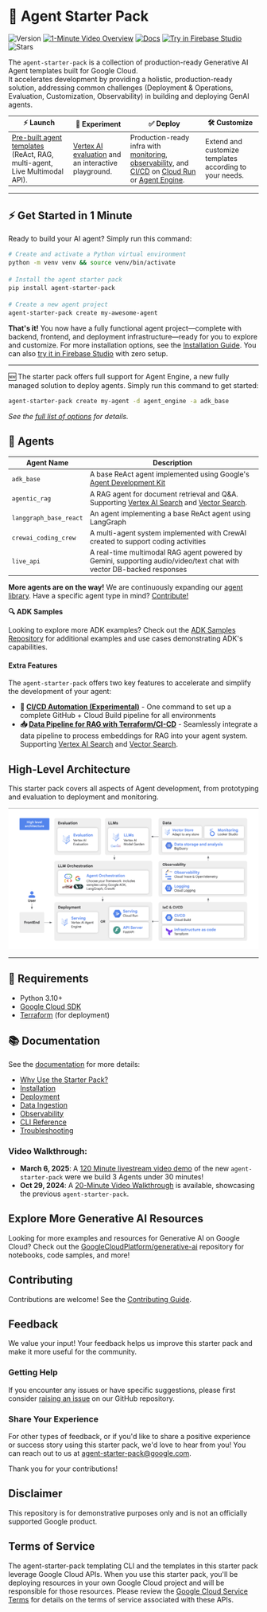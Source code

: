# 🚀 Agent Starter Pack

![Version](https://img.shields.io/pypi/v/agent-starter-pack?color=blue) [![1-Minute Video Overview](https://img.shields.io/badge/1--Minute%20Overview-gray)](https://youtu.be/jHt-ZVD660g) [![Docs](https://img.shields.io/badge/Documentation-gray)](./docs/README.md) <a href="https://studio.firebase.google.com/new?template=https%3A%2F%2Fgithub.com%2FGoogleCloudPlatform%2Fagent-starter-pack%2Ftree%2Ffeat-add-firebase-studio-resources%2Fsrc%2Fresources%2Fidx">
  <picture>
    <source
      media="(prefers-color-scheme: dark)"
      srcset="https://cdn.firebasestudio.dev/btn/try_light_20.svg">
    <source
      media="(prefers-color-scheme: light)"
      srcset="https://cdn.firebasestudio.dev/btn/try_dark_20.svg">
    <img
      height="20"
      alt="Try in Firebase Studio"
      src="https://cdn.firebasestudio.dev/btn/try_blue_20.svg">
  </picture>
</a> ![Stars](https://img.shields.io/github/stars/GoogleCloudPlatform/agent-starter-pack?color=yellow)


The `agent-starter-pack` is a collection of production-ready Generative AI Agent templates built for Google Cloud. <br>
It accelerates development by providing a holistic, production-ready solution, addressing common challenges (Deployment & Operations, Evaluation, Customization, Observability) in building and deploying GenAI agents.

| ⚡️ Launch | 🧪 Experiment  | ✅ Deploy | 🛠️ Customize |
|---|---|---|---|
| [Pre-built agent templates](./agents/) (ReAct, RAG, multi-agent, Live Multimodal API). | [Vertex AI evaluation](https://cloud.google.com/vertex-ai/generative-ai/docs/models/evaluation-overview) and an interactive playground. | Production-ready infra with [monitoring, observability](./docs/observability.md), and [CI/CD](./docs/deployment.md) on [Cloud Run](https://cloud.google.com/run) or [Agent Engine](https://cloud.google.com/vertex-ai/generative-ai/docs/agent-engine/overview). | Extend and customize templates according to your needs. |

---
 
## ⚡ Get Started in 1 Minute

Ready to build your AI agent? Simply run this command:

```bash
# Create and activate a Python virtual environment
python -m venv venv && source venv/bin/activate

# Install the agent starter pack
pip install agent-starter-pack

# Create a new agent project
agent-starter-pack create my-awesome-agent
```

**That's it!** You now have a fully functional agent project—complete with backend, frontend, and deployment infrastructure—ready for you to explore and customize.
For more installation options, see the [Installation Guide](docs/installation.md).  You can also [try it in Firebase Studio](https://studio.firebase.google.com/new?template=https%3A%2F%2Fgithub.com%2FGoogleCloudPlatform%2Fagent-starter-pack%2Ftree%2Fmain%2Fsrc%2Fresources%2Fidx) with zero setup.

---

 🆕 The starter pack offers full support for Agent Engine, a new fully managed solution to deploy agents. Simply run this command to get started:

```bash
agent-starter-pack create my-agent -d agent_engine -a adk_base
```

*See the [full list of options](docs/cli/create.md) for details.*

## 🤖 Agents

| Agent Name                  | Description                                                                                                                       |
|-----------------------------|-----------------------------------------------------------------------------------------------------------------------------------|
| `adk_base`      | A base ReAct agent implemented using Google's [Agent Development Kit](https://github.com/google/adk-python) |
| `agentic_rag` | A RAG agent for document retrieval and Q&A. Supporting [Vertex AI Search](https://cloud.google.com/generative-ai-app-builder/docs/enterprise-search-introduction) and [Vector Search](https://cloud.google.com/vertex-ai/docs/vector-search/overview).       |
| `langgraph_base_react`      | An agent implementing a base ReAct agent using LangGraph |
| `crewai_coding_crew`       | A multi-agent system implemented with CrewAI created to support coding activities       |
| `live_api`       | A real-time multimodal RAG agent powered by Gemini, supporting audio/video/text chat with vector DB-backed responses                       |

**More agents are on the way!** We are continuously expanding our [agent library](./agents/).  Have a specific agent type in mind?  [Contribute!](#contributing)

**🔍 ADK Samples**

Looking to explore more ADK examples? Check out the [ADK Samples Repository](https://github.com/google/adk-samples) for additional examples and use cases demonstrating ADK's capabilities.

#### Extra Features

The `agent-starter-pack` offers two key features to accelerate and simplify the development of your agent:

- **🔄 [CI/CD Automation (Experimental)](docs/cli/setup_cicd.md)** - One command to set up a complete GitHub + Cloud Build pipeline for all environments
- **📥 [Data Pipeline for RAG with Terraform/CI-CD](docs/data-ingestion.md)** - Seamlessly integrate a data pipeline to process embeddings for RAG into your agent system. Supporting [Vertex AI Search](https://cloud.google.com/generative-ai-app-builder/docs/enterprise-search-introduction) and [Vector Search](https://cloud.google.com/vertex-ai/docs/vector-search/overview).


## High-Level Architecture

This starter pack covers all aspects of Agent development, from prototyping and evaluation to deployment and monitoring.

![High Level Architecture](docs/images/ags_high_level_architecture.png "Architecture")

---

## 🔧 Requirements

- Python 3.10+
- [Google Cloud SDK](https://cloud.google.com/sdk/docs/install)
- [Terraform](https://developer.hashicorp.com/terraform/downloads) (for deployment)


## 📚 Documentation
See the [documentation](docs/) for more details:

- [Why Use the Starter Pack?](docs/why_starter_pack.md)
- [Installation](docs/installation.md)
- [Deployment](docs/deployment.md)
- [Data Ingestion](docs/data-ingestion.md)
- [Observability](docs/observability.md)
- [CLI Reference](docs/cli/README.md)
- [Troubleshooting](docs/troubleshooting.md)

### Video Walkthrough:

- **March 6, 2025**: A [120 Minute livestream video demo](https://www.youtube.com/watch?v=yIRIT_EtALs&t=235s) of the new `agent-starter-pack` were we build 3 Agents under 30 minutes!
- **Oct 29, 2024**: A [20-Minute Video Walkthrough](https://youtu.be/kwRG7cnqSu0) is available, showcasing the previous `agent-starter-pack`.

## Explore More Generative AI Resources

Looking for more examples and resources for Generative AI on Google Cloud? Check out the [GoogleCloudPlatform/generative-ai](https://github.com/GoogleCloudPlatform/generative-ai) repository for notebooks, code samples, and more!

## Contributing

Contributions are welcome! See the [Contributing Guide](CONTRIBUTING.md).

## Feedback

We value your input! Your feedback helps us improve this starter pack and make it more useful for the community.

### Getting Help

If you encounter any issues or have specific suggestions, please first consider [raising an issue](https://github.com/GoogleCloudPlatform/generative-ai/issues) on our GitHub repository.

### Share Your Experience

For other types of feedback, or if you'd like to share a positive experience or success story using this starter pack, we'd love to hear from you! You can reach out to us at <a href="mailto:agent-starter-pack@google.com">agent-starter-pack@google.com</a>.

Thank you for your contributions!

## Disclaimer

This repository is for demonstrative purposes only and is not an officially supported Google product.

## Terms of Service

The agent-starter-pack templating CLI and the templates in this starter pack leverage Google Cloud APIs. When you use this starter pack, you'll be deploying resources in your own Google Cloud project and will be responsible for those resources. Please review the [Google Cloud Service Terms](https://cloud.google.com/terms/service-terms) for details on the terms of service associated with these APIs.

